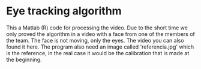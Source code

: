 
# Eye tracking algorithm

This a Matlab (R) code for processing the video. Due to the short time we only proved the algorithm in a video with a face from one of the members of the team. The face is not moving, only the eyes. 
The video you can also found it here. 
The program also need an image called 'referencia.jpg' which is the reference, in the real case it would be the calibration that is made at the beginning. 
